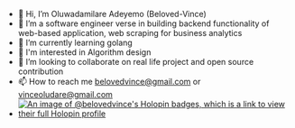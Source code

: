 - 👋 Hi, I’m Oluwadamilare Adeyemo (Beloved-Vince)
- 👀 I’m a software engineer verse in building backend functionality of web-based application, web scraping for business analytics
- 🌱 I’m currently learning golang
- 🌱 I'm interested in Algorithm design
- 💞️ I’m looking to collaborate on real life project and open source contribution
- 📫 How to reach me belovedvince@gmail.com or vinceoludare@gmail.com
- [![An image of @belovedvince's Holopin badges, which is a link to view their full Holopin profile](https://holopin.me/belovedvince)](https://holopin.io/@belovedvince)

<!---
Beloved-vince/Beloved-vince is a ✨ special ✨ repository because its `README.md` (this file) appears on your GitHub profile.
You can click the Preview link to take a look at your changes.
--->

